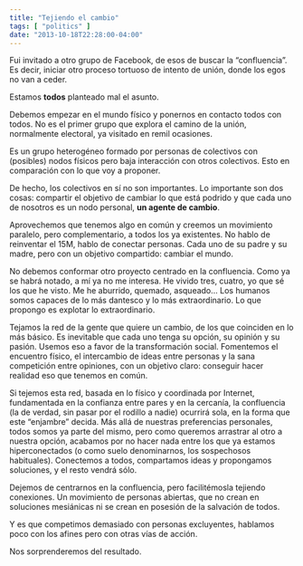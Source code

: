 ```yaml
---
title: "Tejiendo el cambio"
tags: [ "politics" ]
date: "2013-10-18T22:28:00-04:00"
---
```


Fui invitado a otro grupo de Facebook, de esos de buscar la “confluencia”. Es decir, iniciar otro proceso tortuoso de intento de unión, donde los egos no van a ceder.

Estamos **todos** planteado mal el asunto.

Debemos empezar en el mundo físico y ponernos en contacto todos con todos. No es el primer grupo que explora el camino de la unión, normalmente electoral, ya visitado en remil ocasiones.

Es un grupo heterogéneo formado por personas de colectivos con (posibles) nodos físicos pero baja interacción con otros colectivos. Esto en comparación con lo que voy a proponer.

De hecho, los colectivos en sí no son importantes. Lo importante son dos cosas: compartir el objetivo de cambiar lo que está podrido y que cada uno de nosotros es un nodo personal, **un agente de cambio**.

Aprovechemos que tenemos algo en común y creemos un movimiento paralelo, pero complementario, a todos los ya existentes. No hablo de reinventar el 15M, hablo de conectar personas. Cada uno de su padre y su madre, pero con un objetivo compartido: cambiar el mundo.

No debemos conformar otro proyecto centrado en la confluencia. Como ya se habrá notado, a mí ya no me interesa. He vivido tres, cuatro, yo que sé los que he visto. Me he aburrido, quemado, asqueado… Los humanos somos capaces de lo más dantesco y lo más extraordinario. Lo que propongo es explotar lo extraordinario.

Tejamos la red de la gente que quiere un cambio, de los que coinciden en lo más básico. Es inevitable que cada uno tenga su opción, su opinión y su pasión. Usemos eso a favor de la transformación social. Fomentemos el encuentro físico, el intercambio de ideas entre personas y la sana competición entre opiniones, con un objetivo claro: conseguir hacer realidad eso que tenemos en común.

Si tejemos esta red, basada en lo físico y coordinada por Internet, fundamentada en la confianza entre pares y en la cercanía, la confluencia (la de verdad, sin pasar por el rodillo a nadie) ocurrirá sola, en la forma que este “enjambre” decida. Más allá de nuestras preferencias personales, todos somos ya parte del mismo, pero como queremos arrastrar al otro a nuestra opción, acabamos por no hacer nada entre los que ya estamos hiperconectados (o como suelo denominarnos, los sospechosos habituales). Conectemos a todos, compartamos ideas y propongamos soluciones, y el resto vendrá sólo.

Dejemos de centrarnos en la confluencia, pero facilitémosla tejiendo conexiones. Un movimiento de personas abiertas, que no crean en soluciones mesiánicas ni se crean en posesión de la salvación de todos.

Y es que competimos demasiado con personas excluyentes, hablamos poco con los afines pero con otras vías de acción.

Nos sorprenderemos del resultado.
